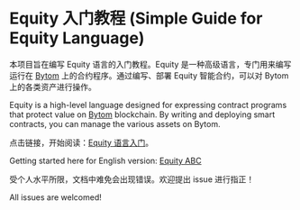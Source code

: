 # Equity 入门教程 (Simple Guide for Equity Language)

本项目旨在编写 Equity 语言的入门教程。Equity 是一种高级语言，专门用来编写运行在 [Bytom](https://github.com/Bytom/bytom) 上的合约程序。通过编写、部署 Equity 智能合约，可以对 Bytom 上的各类资产进行操作。

Equity is a high-level language designed for expressing contract programs that protect value on [Bytom](https://github.com/Bytom/bytom) blockchain. By writing and deploying smart contracts, you can manage the various assets on Bytom.

点击链接，开始阅读：[Equity 语言入门](docs/equity-abc.md)。

Getting started here for English version: [Equity ABC](docs/equity-abc-en.md)

受个人水平所限，文档中难免会出现错误。欢迎提出 issue 进行指正！

All issues are welcomed!
